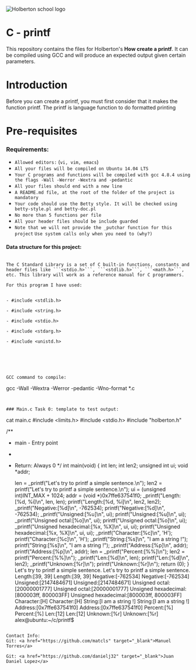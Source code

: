 ![Holberton school logo](https://secure.meetupstatic.com/photos/event/b/c/5/6/highres_475548214.jpeg)
# C - printf


This repository contains the files for Holberton's **How create a printf**. It can be compiled using GCC and will produce an expected output given certain parameters.

# Introduction

Before you can create a printf, you must first consider that it makes the function printf. The printf is language function to do formatted printing

# Pre-requisites

### Requirements:
-   `Allowed editors:`  (`vi, vim, emacs`)
-   `All your files will be compiled on Ubuntu 14.04 LTS`
- `Your C programs and functions will be compiled with gcc 4.8.4 using the flags -Wall -Werror -Wextra and -pedantic`
- `All your files should end with a new line`
- `A README.md file, at the root of the folder of the project is mandatory`
- `Your code should use the Betty style. It will be checked using betty-style.pl and betty-doc.pl`
- `No more than 5 functions per file`
- `All your header files should be include guarded`
- `Note that we will not provide the _putchar function for this project`
`Use system calls only when you need to (why?)`
#### Data structure for this project:
```

The C Standard Library is a set of C built-in functions, constants and header files like ```<stdio.h>```, ```<stdlib.h>```, ```<math.h>```, etc. This library will work as a reference manual for C programmers.

For this program I have used:


- #include <stdlib.h>

- #include <string.h>

- #include <stdio.h>

- #include <stdarg.h>

- #include <unistd.h>






GCC command to compile:
```
gcc -Wall -Wextra -Werror -pedantic -Wno-format *.c

```


### Main.c Task 0: template to test output:
```
cat main.c
#include <limits.h>
#include <stdio.h>
#include "holberton.h"

/**
 * main - Entry point
 *
 * Return: Always 0
 */
int main(void)
{
    int len;
    int len2;
    unsigned int ui;
    void *addr;

    len = _printf("Let's try to printf a simple sentence.\n");
    len2 = printf("Let's try to printf a simple sentence.\n");
    ui = (unsigned int)INT_MAX + 1024;
    addr = (void *)0x7ffe637541f0;
    _printf("Length:[%d, %i]\n", len, len);
    printf("Length:[%d, %i]\n", len2, len2);
    _printf("Negative:[%d]\n", -762534);
    printf("Negative:[%d]\n", -762534);
    _printf("Unsigned:[%u]\n", ui);
    printf("Unsigned:[%u]\n", ui);
    _printf("Unsigned octal:[%o]\n", ui);
    printf("Unsigned octal:[%o]\n", ui);
    _printf("Unsigned hexadecimal:[%x, %X]\n", ui, ui);
    printf("Unsigned hexadecimal:[%x, %X]\n", ui, ui);
    _printf("Character:[%c]\n", 'H');
    printf("Character:[%c]\n", 'H');
    _printf("String:[%s]\n", "I am a string !");
    printf("String:[%s]\n", "I am a string !");
    _printf("Address:[%p]\n", addr);
    printf("Address:[%p]\n", addr);
    len = _printf("Percent:[%%]\n");
    len2 = printf("Percent:[%%]\n");
    _printf("Len:[%d]\n", len);
    printf("Len:[%d]\n", len2);
    _printf("Unknown:[%r]\n");
    printf("Unknown:[%r]\n");
    return (0);
}
Let's try to printf a simple sentence.
Let's try to printf a simple sentence.
Length:[39, 39]
Length:[39, 39]
Negative:[-762534]
Negative:[-762534]
Unsigned:[2147484671]
Unsigned:[2147484671]
Unsigned octal:[20000001777]
Unsigned octal:[20000001777]
Unsigned hexadecimal:[800003ff, 800003FF]
Unsigned hexadecimal:[800003ff, 800003FF]
Character:[H]
Character:[H]
String:[I am a string !]
String:[I am a string !]
Address:[0x7ffe637541f0]
Address:[0x7ffe637541f0]
Percent:[%]
Percent:[%]
Len:[12]
Len:[12]
Unknown:[%r]
Unknown:[%r]
alex@ubuntu:~/c/printf$
```

Contact Info:
Git: <a href="https://github.com/matcls" target="_blank">Manuel Torres</a>

Git: <a href="https://github.com/danielj32" target="_blank">Juan Daniel Lopez</a>

